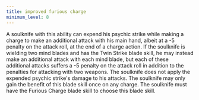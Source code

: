 ```yaml
---
title: improved furious charge
minimum_level: 8
---
```


A soulknife with this ability can expend his psychic strike while making a charge to make an additional attack with his main hand, albeit at a -5 penalty on the attack roll, at the end of a charge action. If the soulknife is wielding two mind blades and has the Twin Strike blade skill, he may instead make an additional attack with each mind blade, but each of these additional attacks suffers a -5 penalty on the attack roll in addition to the penalties for attacking with two weapons. The soulknife does not apply the expended psychic strike's damage to his attacks. The soulknife may only gain the benefit of this blade skill once on any charge. The soulknife must have the Furious Charge blade skill to choose this blade skill.
